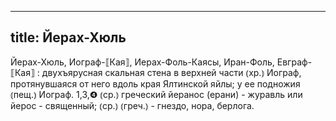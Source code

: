 
---
title: Йерах-Хюль
---
Йерах-Хюль, Иограф-⟦Кая⟧, Иерах-Фоль-Каясы, Иран-Фоль, Евграф-⟦Кая⟧
: двухъярусная скальная стена в верхней части ⦅хр.⦆ Иограф, протянувшаяся от него вдоль края Ялтинской яйлы; у ее подножия ⦅пещ.⦆ Иограф. 1,3,❹ ⦅ср.⦆ греческий йеранос (ерани) - журавль или йерос - священный; ⦅ср.⦆ ⦅греч.⦆ - гнездо, нора, берлога.
